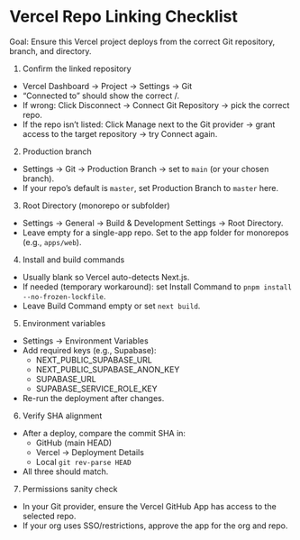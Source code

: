 # Vercel Repo Linking Checklist

Goal: Ensure this Vercel project deploys from the correct Git repository, branch, and directory.

1) Confirm the linked repository
- Vercel Dashboard → Project → Settings → Git
- “Connected to” should show the correct <owner>/<repo>.
- If wrong: Click Disconnect → Connect Git Repository → pick the correct repo.
- If the repo isn’t listed: Click Manage next to the Git provider → grant access to the target repository → try Connect again.

2) Production branch
- Settings → Git → Production Branch → set to `main` (or your chosen branch).
- If your repo’s default is `master`, set Production Branch to `master` here.

3) Root Directory (monorepo or subfolder)
- Settings → General → Build & Development Settings → Root Directory.
- Leave empty for a single-app repo. Set to the app folder for monorepos (e.g., `apps/web`).

4) Install and build commands
- Usually blank so Vercel auto-detects Next.js.
- If needed (temporary workaround): set Install Command to `pnpm install --no-frozen-lockfile`.
- Leave Build Command empty or set `next build`.

5) Environment variables
- Settings → Environment Variables
- Add required keys (e.g., Supabase):
  - NEXT_PUBLIC_SUPABASE_URL
  - NEXT_PUBLIC_SUPABASE_ANON_KEY
  - SUPABASE_URL
  - SUPABASE_SERVICE_ROLE_KEY
- Re-run the deployment after changes.

6) Verify SHA alignment
- After a deploy, compare the commit SHA in:
  - GitHub (main HEAD)
  - Vercel → Deployment Details
  - Local `git rev-parse HEAD`
- All three should match.

7) Permissions sanity check
- In your Git provider, ensure the Vercel GitHub App has access to the selected repo.
- If your org uses SSO/restrictions, approve the app for the org and repo.
